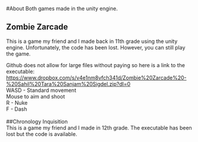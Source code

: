 #About
Both games made in the unity engine.

## Zombie Zarcade
This is a game my friend and I made back in 11th grade using the unity engine. Unfortunately, the code has been lost. However, you can still play the game.

Github does not allow for large files without paying so here is a link to the executable:  
https://www.dropbox.com/s/v4e1nm8vfch341d/Zombie%20Zarcade%20-%20Sahil%20Tara%20Sanjam%20Sigdel.zip?dl=0
<br/>
WASD - Standard movement<br/>
Mouse to aim and shoot<br/>
R - Nuke<br/>
F - Dash<br/>
<br/>
##Chronology Inquisition<br/>
This is a game my friend and I made in 12th grade. The executable has been lost but the code is available.


